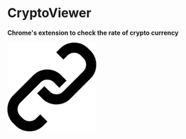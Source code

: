 # CryptoViewer
<strong>Chrome's extension to check the rate of crypto currency</strong>

<img src="icon19.png" width="200">

